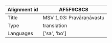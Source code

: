 |Alignment id | AF5F9C8C8
| --- | --- 
|Title | MSV 1,03: Pravāraṇāvastu 
|Type | translation
|Languages | ['sa', 'bo']